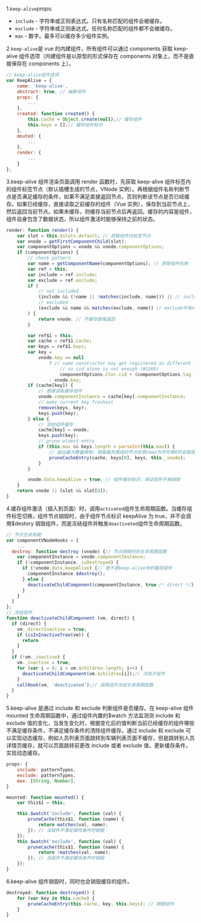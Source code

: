 1.`keep-alive`props:

-   `include` - 字符串或正则表达式。只有名称匹配的组件会被缓存。
-   `exclude` - 字符串或正则表达式。任何名称匹配的组件都不会被缓存。
-   `max` - 数字。最多可以缓存多少组件实例。

2.`keep-alive`是 vue 的内建组件，所有组件可以通过 components 获取 keep-alive 组件选项（内建组件是以原型的形式保存在 components 对象上，而不是直接保存在 components 上）。

```javascript
// keep-alive组件选项
var KeepAlive = {
    name: 'keep-alive',
    abstract: true, // 抽象组件
    props: {
        ...
    },
    created: function created() {
        this.cache = Object.create(null);// 缓存组件
        this.keys = [];// 缓存组件标识
    },
    mouted: {
        ...
    },
    render: {
        ...
    }
};
```

3.keep-alive 组件渲染页面调用 render 函数时，先获取 keep-alive 组件标签内的组件标签节点（默认插槽生成的节点，VNode 实例）。再根据组件名称判断节点是否满足缓存的条件，如果不满足直接返回节点，否则判断该节点是否已经缓存。如果已经缓存，直接读取之前缓存的组件（Vue 实例），保存到当前节点上，然后返回当前节点。如果未缓存，则缓存当前节点后再返回。缓存的内容是组件，组件自身包含了数据状态，所以组件激活时能够保持之前的状态。

```javascript
render: function render() {
    var slot = this.$slots.default; // 获取组件内标签节点
    var vnode = getFirstComponentChild(slot);
    var componentOptions = vnode && vnode.componentOptions;
    if (componentOptions) {
        // check pattern
        var name = getComponentName(componentOptions); // 获取组件名称
        var ref = this;
        var include = ref.include;
        var exclude = ref.exclude;
        if (
            // not included
            (include && (!name || !matches(include, name))) || // include中没有name
            // excluded
            (exclude && name && matches(exclude, name)) // exclude中有name
        ) {
            return vnode; // 不缓存直接返回
        }

        var ref$1 = this;
        var cache = ref$1.cache;
        var keys = ref$1.keys;
        var key =
            vnode.key == null
                ? // same constructor may get registered as different local components
                    // so cid alone is not enough (#3269)
                    componentOptions.Ctor.cid + (componentOptions.tag ? '::' + componentOptions.tag : '')
                : vnode.key;
        if (cache[key]) {
            // 直接读取缓存组件
            vnode.componentInstance = cache[key].componentInstance;
            // make current key freshest
            remove(keys, key);
            keys.push(key);
        } else {
            // 添加组件缓存
            cache[key] = vnode;
            keys.push(key);
            // prune oldest entry
            if (this.max && keys.length > parseInt(this.max)) {
                // 超出最大数量限制，销毁最先换成的节点实例(max为字符串0时会报错)
                pruneCacheEntry(cache, keys[0], keys, this._vnode);
            }
        }

        vnode.data.keepAlive = true; // 组件缓存标识，保证组件不被销毁
    }
    return vnode || (slot && slot[0]);
}
```

4.缓存组件激活（插入到页面）时，调用`activated`组件生命周期函数。当缓存组件标签切换，组件节点销毁时，由于组件节点标识 keepAlive 为 true，并不会调用\$destory 销毁组件，而是冻结组件并触发`deactivated`组件生命周期函数。

```javascript
// 节点生命周期
var componentVNodeHooks = {
    ...
  destroy: function destroy (vnode) {// 节点销毁时的生命周期函数
    var componentInstance = vnode.componentInstance;
    if (!componentInstance._isDestroyed) {
      if (!vnode.data.keepAlive) {// 是不是keep-alive中的缓存组件
        componentInstance.$destroy();
      } else {
        deactivateChildComponent(componentInstance, true /* direct */);
      }
    }
  }
};
// 冻结组件
function deactivateChildComponent (vm, direct) {
  if (direct) {
    vm._directInactive = true;
    if (isInInactiveTree(vm)) {
      return
    }
  }
  if (!vm._inactive) {
    vm._inactive = true;
    for (var i = 0; i < vm.$children.length; i++) {
      deactivateChildComponent(vm.$children[i]);// 冻结子组件
    }
    callHook(vm, 'deactivated');// 调用组件冻结生命周期函数
  }
}
```

5.keep-alive 是通过 include 和 exclude 判断组件是否缓存。在 keep-alive 组件 mounted 生命周期函数中，通过组件内置的\$watch 方法监测测 include 和 exclude 值的变化，当发生变化时，根据变化后的值判断当前已经缓存的组件哪些不满足缓存条件，不满足缓存条件的清除组件缓存。通过 include 和 exclude 可以实现动态缓存，例如人员列表页面跳转到车辆列表页面不缓存，但是跳转到人员详情页缓存，就可以页面跳转前更改 include 或者 exclude 值，更新缓存条件，实现动态缓存。

```javascript
props: {
    include: patternTypes,
    exclude: patternTypes,
    max: [String, Number],
}

mounted: function mounted() {
    var this$1 = this;

    this.$watch('include', function (val) {
        pruneCache(this$1, function (name) {
            return matches(val, name);
        }); // 当组件不满足缓存条件时销毁
    });
    this.$watch('exclude', function (val) {
        pruneCache(this$1, function (name) {
            return !matches(val, name);
        }); // 当组件不满足缓存条件时销毁
    });
}
```

6.keep-alive 组件销毁时，同时也会销毁缓存的组件。

```javascript
destroyed: function destroyed() {
    for (var key in this.cache) {
        pruneCacheEntry(this.cache, key, this.keys); // 销毁组件
    }
}
```
